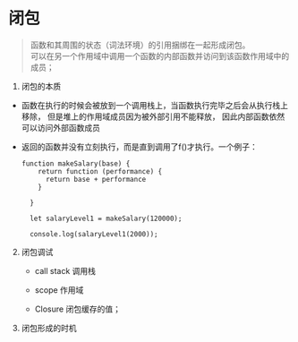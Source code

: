 # 闭包
> 函数和其周围的状态（词法环境）的引用捆绑在一起形成闭包。<br>
可以在另一个作用域中调用一个函数的内部函数并访问到该函数作用域中的成员；


1. 闭包的本质

  * 函数在执行的时候会被放到一个调用栈上，当函数执行完毕之后会从执行栈上移除， 但是堆上的作用域成员因为被外部引用不能释放， 因此内部函数依然可以访问外部函数成员

  * 返回的函数并没有立刻执行，而是直到调用了f()才执行。一个例子：

      ```
      function makeSalary(base) {
          return function (performance) {
            return base + performance
          }

        }

        let salaryLevel1 = makeSalary(120000);

        console.log(salaryLevel1(2000));
      ```

2. 闭包调试

    * call stack 调用栈

    * scope  作用域

    * Closure 闭包缓存的值；


3. 闭包形成的时机